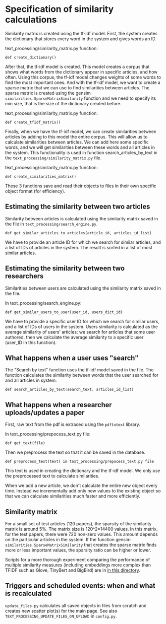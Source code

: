 # Specification of similarity calculations

Similarity matrix is created using the tf-idf model. First, the system creates the dictionary that stores every word in the system and gives words an ID.

text_processing/similarity_matrix.py function:

    def create_dictionary()

After that, the tf-idf model is created. This model creates a corpus that shows what words from the dictionary appear in specific articles, and how often.
Using this corpus, the tf-idf model changes weights of some words to find the most important ones. And with the tf-idf model, we want to create a sparse matrix that we can use to find similarities between articles.
The sparse matrix is created using the gensim `similarities.SparseMatrixSimilarity` function and we need to specify its min size, that is the size of the dictionary created before.

text_processing/similarity_matrix.py function:

    def create_tfidf_matrix()

Finally, when we have the tf-idf model, we can create similarities between articles by adding to this model the entire corpus. 
This will allow us to calculate similarities between articles. We can add here some specific words, and we will get similarities between these words and all articles in the system.
This functionality is used in function search_articles_by_text in the `text_processing/similarity_matrix.py` file. 

text_processing/similarity_matrix.py function:

    def create_similarities_matrix()

These 3 functions save and read their objects to files in their own specific object format (for efficiency).

## Estimating the similarity between two articles

Similarity between articles is calculated using the similarity matrix saved in the file in `text_processing/search_engine.py`.

    def get_similar_articles_to_articles(article_id, articles_id_list)

We have to provide an article ID for which we search for similar articles, and a list of IDs of articles in the system. The result is sorted in a list of most similar articles.

## Estimating the similarity between two researchers

Similarities between users are calculated using the similarity matrix saved in the file.

In text_processing/search_engine.py:

    def get_similar_users_to_user(user_id, users_dict_id)

We have to provide a specific user ID for which we search for similar users, and a list of IDs of users in the system.
Users similarity is calculated as the average similarity of users' articles; we search for articles that some user authored, then we calculate the average similarity to a specific user (user_ID in this function).


## What happens when a user uses "search"

The "Search by text" function uses the tf-idf model saved in the file. The function calculates the similarity between words that the user searched for and all articles in system. 

    def search_articles_by_text(search_text, articles_id_list)


## What happens when a researcher uploads/updates a paper

First, raw text from the pdf is extraced using the `pdftotext` library.

In text_processing/prepocess_text.py file:

    def get_text(file) 

Then we preprocess the text so that it can be saved in the database. 

    def preprocess_text(text) in text_processing/prepocess_text.py file

This text is used in creating the dictionary and the tf-idf model. We only use the preprocessed text to calculate similarities.

When we add a new article, we don't calculate the entire new object every time. Instead we incrementally add only new values to the existing object so that we can calculate similarities much faster and more efficiently.


## Similarity matrix

For a small set of test articles (120 papers), the sparsity of the similarity matrix is around 5%. 
The matrix size is 120^2=14400 values.
In this matrix, for the test papers, there were 720 non-zero values. 
This amount depends on the particular articles in the system. 
If the function gensim `similarities.SparseMatrixSimilarity` that creates the sparse matrix finds more or less important values, the sparsity ratio can be higher or lower.

Scripts for a more thorough experiment comparing the performance of multiple similarity measures (including embeddings more complex than TFIDF such as Glove, TinyBert and BigBird) are in [in this directory](tests/similarity/).



## Triggers and scheduled events: when and what is recalculated

`update_files.py` calculates all saved objects in files from scratch and creates new scatter plot(s) for the main page. See also `TEXT_PROCESSING_UPDATE_FILES_ON_UPLOAD` in `config.py`.
